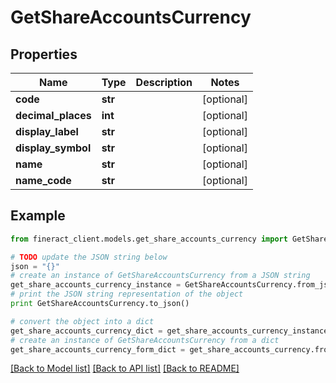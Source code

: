 # GetShareAccountsCurrency


## Properties

Name | Type | Description | Notes
------------ | ------------- | ------------- | -------------
**code** | **str** |  | [optional] 
**decimal_places** | **int** |  | [optional] 
**display_label** | **str** |  | [optional] 
**display_symbol** | **str** |  | [optional] 
**name** | **str** |  | [optional] 
**name_code** | **str** |  | [optional] 

## Example

```python
from fineract_client.models.get_share_accounts_currency import GetShareAccountsCurrency

# TODO update the JSON string below
json = "{}"
# create an instance of GetShareAccountsCurrency from a JSON string
get_share_accounts_currency_instance = GetShareAccountsCurrency.from_json(json)
# print the JSON string representation of the object
print GetShareAccountsCurrency.to_json()

# convert the object into a dict
get_share_accounts_currency_dict = get_share_accounts_currency_instance.to_dict()
# create an instance of GetShareAccountsCurrency from a dict
get_share_accounts_currency_form_dict = get_share_accounts_currency.from_dict(get_share_accounts_currency_dict)
```
[[Back to Model list]](../README.md#documentation-for-models) [[Back to API list]](../README.md#documentation-for-api-endpoints) [[Back to README]](../README.md)


